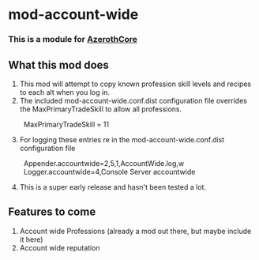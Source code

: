# mod-account-wide

### This is a module for [AzerothCore](http://www.azerothcore.org)

## What this mod does

1. This mod will attempt to copy known profession skill levels and recipes to each alt when you log in.
2. The included mod-account-wide.conf.dist configuration file overrides the MaxPrimaryTradeSkill to allow all professions.
   
&nbsp;&nbsp;&nbsp;&nbsp;&nbsp;&nbsp;&nbsp;&nbsp;MaxPrimaryTradeSkill = 11

3. For logging these entries re in the mod-account-wide.conf.dist configuration file

&nbsp;&nbsp;&nbsp;&nbsp;&nbsp;&nbsp;&nbsp;&nbsp;Appender.accountwide=2,5,1,AccountWide.log,w<br>
&nbsp;&nbsp;&nbsp;&nbsp;&nbsp;&nbsp;&nbsp;&nbsp;Logger.accountwide=4,Console Server accountwide

4. This is a super early release and hasn't been tested a lot.

## Features to come

1.  Account wide Professions (already a mod out there, but maybe include it here)
2.  Account wide reputation
